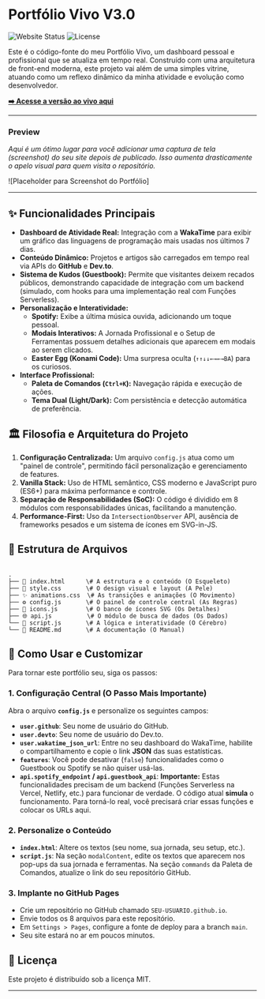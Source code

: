 # Portfólio Vivo V3.0

![Website Status](https://img.shields.io/website?down_message=offline&label=portfolio&style=for-the-badge&up_message=online&url=https%3A%2F%2FSEU-USUARIO.github.io%2F)
![License](https://img.shields.io/badge/license-MIT-58a6ff?style=for-the-badge)

Este é o código-fonte do meu Portfólio Vivo, um dashboard pessoal e profissional que se atualiza em tempo real. Construído com uma arquitetura de front-end moderna, este projeto vai além de uma simples vitrine, atuando como um reflexo dinâmico da minha atividade e evolução como desenvolvedor.

**[➡️ Acesse a versão ao vivo aqui](https://SEU-USUARIO.github.io/)**

---

### Preview

*Aqui é um ótimo lugar para você adicionar uma captura de tela (screenshot) do seu site depois de publicado. Isso aumenta drasticamente o apelo visual para quem visita o repositório.*

![Placeholder para Screenshot do Portfólio]

---

## ✨ Funcionalidades Principais

* **Dashboard de Atividade Real:** Integração com a **WakaTime** para exibir um gráfico das linguagens de programação mais usadas nos últimos 7 dias.
* **Conteúdo Dinâmico:** Projetos e artigos são carregados em tempo real via APIs do **GitHub** e **Dev.to**.
* **Sistema de Kudos (Guestbook):** Permite que visitantes deixem recados públicos, demonstrando capacidade de integração com um backend (simulado, com hooks para uma implementação real com Funções Serverless).
* **Personalização e Interatividade:**
    * **Spotify:** Exibe a última música ouvida, adicionando um toque pessoal.
    * **Modais Interativos:** A Jornada Profissional e o Setup de Ferramentas possuem detalhes adicionais que aparecem em modais ao serem clicados.
    * **Easter Egg (Konami Code):** Uma surpresa oculta (`↑↑↓↓←→←→BA`) para os curiosos.
* **Interface Profissional:**
    * **Paleta de Comandos (`Ctrl+K`):** Navegação rápida e execução de ações.
    * **Tema Dual (Light/Dark):** Com persistência e detecção automática de preferência.

## 🏛️ Filosofia e Arquitetura do Projeto

1.  **Configuração Centralizada:** Um arquivo `config.js` atua como um "painel de controle", permitindo fácil personalização e gerenciamento de features.
2.  **Vanilla Stack:** Uso de HTML semântico, CSS moderno e JavaScript puro (ES6+) para máxima performance e controle.
3.  **Separação de Responsabilidades (SoC):** O código é dividido em 8 módulos com responsabilidades únicas, facilitando a manutenção.
4.  **Performance-First:** Uso da `IntersectionObserver` API, ausência de frameworks pesados e um sistema de ícones em SVG-in-JS.

## 📁 Estrutura de Arquivos

```

.
├── 📄 index.html      \# A estrutura e o conteúdo (O Esqueleto)
├── 🎨 style.css       \# O design visual e layout (A Pele)
├── ✨ animations.css  \# As transições e animações (O Movimento)
├── ⚙️ config.js       \# O painel de controle central (As Regras)
├── 💎 icons.js        \# O banco de ícones SVG (Os Detalhes)
├── 🌐 api.js          \# O módulo de busca de dados (Os Dados)
└── 🧠 script.js       \# A lógica e interatividade (O Cérebro)
└── 📖 README.md       \# A documentação (O Manual)

```

## 🚀 Como Usar e Customizar

Para tornar este portfólio seu, siga os passos:

### 1. Configuração Central (O Passo Mais Importante)

Abra o arquivo **`config.js`** e personalize os seguintes campos:

* **`user.github`**: Seu nome de usuário do GitHub.
* **`user.devto`**: Seu nome de usuário do Dev.to.
* **`user.wakatime_json_url`**: Entre no seu dashboard do WakaTime, habilite o compartilhamento e copie o link **JSON** das suas estatísticas.
* **`features`**: Você pode desativar (`false`) funcionalidades como o Guestbook ou Spotify se não quiser usá-las.
* **`api.spotify_endpoint` / `api.guestbook_api`**: **Importante:** Estas funcionalidades precisam de um backend (Funções Serverless na Vercel, Netlify, etc.) para funcionar de verdade. O código atual **simula** o funcionamento. Para torná-lo real, você precisará criar essas funções e colocar os URLs aqui.

### 2. Personalize o Conteúdo

* **`index.html`**: Altere os textos (seu nome, sua jornada, seu setup, etc.).
* **`script.js`**: Na seção `modalContent`, edite os textos que aparecem nos pop-ups da sua jornada e ferramentas. Na seção `commands` da Paleta de Comandos, atualize o link do seu repositório GitHub.

### 3. Implante no GitHub Pages

* Crie um repositório no GitHub chamado `SEU-USUARIO.github.io`.
* Envie todos os 8 arquivos para este repositório.
* Em `Settings > Pages`, configure a fonte de deploy para a branch `main`.
* Seu site estará no ar em poucos minutos.

## 📜 Licença

Este projeto é distribuído sob a licença MIT.

---
